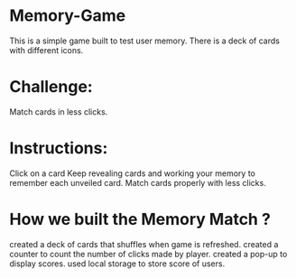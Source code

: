 # Memory-Game
This is a simple game built to test user memory. There is a deck of cards with different icons.

# Challenge: 
Match cards in less clicks.

# Instructions:
 Click on a card 
 Keep revealing cards and working your memory to remember each unveiled card.
 Match cards properly with less clicks.
# How we built the Memory Match ?
 created a deck of cards that shuffles when game is refreshed.
 created a counter to count the number of clicks made by player.
 created a pop-up to display scores.
 used local storage to store score of users.
